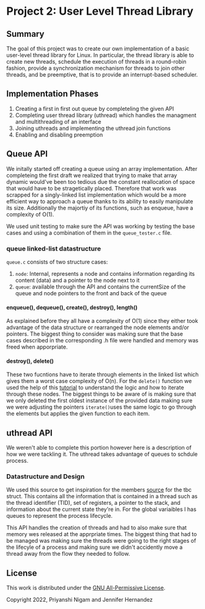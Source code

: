 # Project 2: User Level Thread Library

## Summary

The goal of this project was to create our own implementation of a basic
user-level thread library for Linux.
In particular, the thread library is able to create new threads, schedule the
execution of threads in a round-robin fashion, provide a synchronization
mechanism for threads to join other threads, and be preemptive, that is to
provide an interrupt-based scheduler.

## Implementation Phases

1. Creating a first in first out queue by completeling the given API
2. Completing user thread library (uthread) which handles the managment and
multithreading of an interface
3. Joining uthreads and implementing the uthread join functions
4. Enabling and disabling preemption

## Queue API

We initally started off creating a queue using an array implementation. After
completeing the first draft we realized that trying to make that array dynamic
would've been too tedious due the constant reallocation of space that would
have to be stragetically placed. Therefore that work was scrapped for a
singly-linked list implementation which would be a more efficient way to
approach a queue thanks to its ability to easily manipulate its size.
Additionally the majortiy of its functions, such as enqueue, have a complexity
of O(1).

We used unit testing to make sure the API was working by testing the base cases
and using a combination of them in the `queue_tester.c` file.

### queue linked-list datastructure

`queue.c` consists of two structure cases:

1. `node`: Internal, represents a node and contains information regarding its
content (data) and a pointer to the node next to it
2. `queue`: available through the API and contains the currentSize of the queue
and node pointers to the front and back of the queue

#### enqueue(), dequeue(), create(), destroy(), length()

As explained before they all have a complexity of O(1) since they either took
advantage of the data structure or rearranged the node elements and/or
pointers. The biggest thing to consider was making sure that the base cases
described in the corresponding .h file were handled and memory was freed when
apporpriate.

#### destroy(), delete()

These two fucntions have to iterate through elements in the linked list which
gives them a worst case complexity of O(n). For the `delete()` function we used
the help of this
[tutorial](https://www.geeksforgeeks.org/linked-list-set-3-deleting-node/) to
understand the logic and how to iterate through these nodes. The biggest things
to be aware of is making sure that we only deleted the first oldest instance of
the provided data making sure we were adjusting the pointers
`iterate()`uses the same logic to go through the elements but applies the given
function to each item.

## uthread API

We weren't able to complete this portion however here is a description of how
we were tackling it.
The uthread takes advantage of queues to schdule process.

### Datastructure and Design

We used this source to get inspiration for the members
[source](https://www.geeksforgeeks.org/thread-control-block-in-operating-system/)
for the tbc struct. This contains all the information that is contained in a
thread such as the thread identifier (TID), set of registers, a pointer to the
stack, and information about the current state they're in. For the global
variaibles I has queues to represent the process lifecycle.

This API handles the creation of threads and had to also make sure that memory
wes released at the apprpriate times. The biggest thing that had to be managed
was making sure the threads were going to the right stages of the lifecyle of a
process and making sure we didn't accidently move a thread away from the flow
they needed to follow.

## License

This work is distributed under the [GNU All-Permissive
License](https://spdx.org/licenses/FSFAP.html).

Copyright 2022, Priyanshi Nigam and Jennifer Hernandez